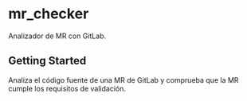 # mr_checker

Analizador de MR con GitLab.

## Getting Started

Analiza el código fuente de una MR de GitLab y comprueba que la MR cumple los requisitos de validación.

